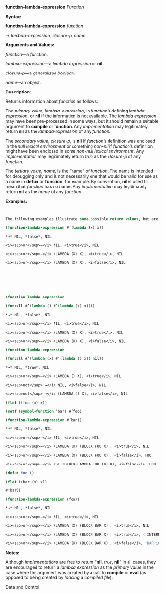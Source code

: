 **function-lambda-expression** *Function* 



**Syntax:** 



**function-lambda-expression** *function* 



*→ lambda-expression, closure-p, name* 



**Arguments and Values:** 



*function*—a *function*. 



*lambda-expression*—a *lambda expression* or **nil**. 



*closure-p*—a *generalized boolean*. 



*name*—an *object*. 



**Description:** 



Returns information about *function* as follows: 



The *primary value*, *lambda-expression*, is *function*’s defining *lambda expression*, or **nil** if the information is not available. The *lambda expression* may have been pre-processed in some ways, but it should remain a suitable argument to **compile** or **function**. Any *implementation* may legitimately return **nil** as the *lambda-expression* of any *function*. 



The *secondary value*, *closure-p*, is **nil** if *function*’s definition was enclosed in the *null lexical environment* or something *non-nil* if *function*’s definition might have been enclosed in some *non-null lexical environment*. Any *implementation* may legitimately return *true* as the *closure-p* of any *function*. 



The *tertiary value*, *name*, is the “name” of *function*. The name is intended for debugging only and is not necessarily one that would be valid for use as a name in **defun** or **function**, for example. By convention, **nil** is used to mean that *function* has no name. Any *implementation* may legitimately return **nil** as the *name* of any *function*. 



**Examples:**
```lisp
 

The following examples illustrate some possible return values, but are not intended to be exhaustive: 

(function-lambda-expression #’(lambda (x) x)) 

*→* NIL, *false*, NIL 

<i><sup>or</sup>→</i> NIL, <i>true</i>, NIL 

<i><sup>or</sup>→</i> (LAMBDA (X) X), <i>true</i>, NIL 

<i><sup>or</sup>→</i> (LAMBDA (X) X), <i>false</i>, NIL 







(function-lambda-expression 

(funcall #’(lambda () #’(lambda (x) x)))) 

*→* NIL, *false*, NIL 

<i><sup>or</sup>→</i> NIL, <i>true</i>, NIL 

<i><sup>or</sup>→</i> (LAMBDA (X) X), <i>true</i>, NIL 

<i><sup>or</sup>→</i> (LAMBDA (X) X), <i>false</i>, NIL 

(function-lambda-expression 

(funcall #’(lambda (x) #’(lambda () x)) nil)) 

*→* NIL, *true*, NIL 

<i><sup>or</sup>→</i> (LAMBDA () X), <i>true</i>, NIL 

<i><sup>not</sup> →</i> NIL, <i>false</i>, NIL 

<i><sup>not</sup> →</i> (LAMBDA () X), <i>false</i>, NIL 

(flet ((foo (x) x)) 

(setf (symbol-function ’bar) #’foo) 

(function-lambda-expression #’bar)) 

*→* NIL, *false*, NIL 

<i><sup>or</sup>→</i> NIL, <i>true</i>, NIL 

<i><sup>or</sup>→</i> (LAMBDA (X) (BLOCK FOO X)), <i>true</i>, NIL 

<i><sup>or</sup>→</i> (LAMBDA (X) (BLOCK FOO X)), <i>false</i>, FOO 

<i><sup>or</sup>→</i> (SI::BLOCK-LAMBDA FOO (X) X), <i>false</i>, FOO 

(defun foo () 

(flet ((bar (x) x)) 

#’bar)) 

(function-lambda-expression (foo)) 

*→* NIL, *false*, NIL 

<i><sup>or</sup>→</i> NIL, <i>true</i>, NIL 

<i><sup>or</sup>→</i> (LAMBDA (X) (BLOCK BAR X)), <i>true</i>, NIL 

<i><sup>or</sup>→</i> (LAMBDA (X) (BLOCK BAR X)), <i>true</i>, (:INTERNAL FOO 0 BAR) 

<i><sup>or</sup>→</i> (LAMBDA (X) (BLOCK BAR X)), <i>false</i>, "BAR in FOO" 


```
**Notes:** 



Although *implementations* are free to return “**nil**, *true*, **nil**” in all cases, they are encouraged to return a *lambda expression* as the *primary value* in the case where the argument was created by a call to **compile** or **eval** (as opposed to being created by *loading* a *compiled file*). 



Data and Control 











